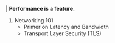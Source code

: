 | **Performance is a feature.**

1. Networking 101
	- Primer on Latency and Bandwidth
	- Transport Layer Security (TLS)